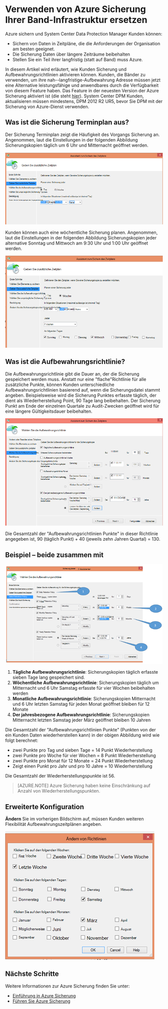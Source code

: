 <properties
   pageTitle="Azure Sicherung Ihrer Band-Infrastruktur ersetzen verwenden | Microsoft Azure"
   description="Hier erfahren Sie, wie Azure Sicherung Band-ähnliche Semantik, die wodurch Sie zum Sichern und Wiederherstellen von Daten in Azure"
   services="backup"
   documentationCenter=""
   authors="trinadhk"
   manager="vijayts"
   editor=""/>
<tags
   ms.service="backup"
   ms.devlang="na"
   ms.topic="article"
   ms.tgt_pltfrm="na"
   ms.workload="storage-backup-recovery"
   ms.date="09/27/2016"
   ms.author="jimpark;trinadhk;markgal"/>

# <a name="use-azure-backup-to-replace-your-tape-infrastructure"></a>Verwenden von Azure Sicherung Ihrer Band-Infrastruktur ersetzen

Azure sichern und System Center Data Protection Manager Kunden können:

- Sichern von Daten in Zeitpläne, die die Anforderungen der Organisation am besten geeignet.
- Die Sicherung Daten über längere Zeiträume beibehalten
- Stellen Sie ein Teil ihrer langfristig (statt auf Band) muss Azure.

In diesem Artikel wird erläutert, wie Kunden Sicherung und Aufbewahrungsrichtlinien aktivieren können. Kunden, die Bänder zu verwenden, um ihre nah--langfristige-Aufbewahrung Adresse müssen jetzt eine Alternative leistungsfähige und anwendbares durch die Verfügbarkeit von diesem Feature haben. Das Feature in der neuesten Version der Azure Sicherung aktiviert ist (die steht [hier](http://aka.ms/azurebackup_agent)). System Center DPM Kunden, aktualisieren müssen mindestens, DPM 2012 R2 UR5, bevor Sie DPM mit der Sicherung von Azure-Dienst verwenden.

## <a name="what-is-the-backup-schedule"></a>Was ist die Sicherung Terminplan aus?
Der Sicherung Terminplan zeigt die Häufigkeit des Vorgangs Sicherung an. Angenommen, laut die Einstellungen in der folgenden Abbildung Sicherungskopien täglich um 6 Uhr und Mitternacht geöffnet werden.

![Tagesplan](./media/backup-azure-backup-cloud-as-tape/dailybackupschedule.png)

Kunden können auch eine wöchentliche Sicherung planen. Angenommen, laut die Einstellungen in der folgenden Abbildung Sicherungskopien jeder alternative Sonntag und Mittwoch am 9:30 Uhr und 1:00 Uhr geöffnet werden.

![Wöchentlicher Zeitplan](./media/backup-azure-backup-cloud-as-tape/weeklybackupschedule.png)

## <a name="what-is-the-retention-policy"></a>Was ist die Aufbewahrungsrichtlinie?
Die Aufbewahrungsrichtlinie gibt die Dauer an, der die Sicherung gespeichert werden muss. Anstatt nur eine "flache"Richtlinie für alle zusätzliche Punkte, können Kunden unterschiedliche Aufbewahrungsrichtlinien basierend auf, wenn die Sicherungsdatei stammt angeben. Beispielsweise wird die Sicherung Punktes erfasste täglich, der dient als Wiederherstellung Point, 90 Tage lang beibehalten. Der Sicherung Punkt am Ende der einzelnen Quartale zu Audit-Zwecken geöffnet wird für eine längere Gültigkeitsdauer beibehalten.

![Aufbewahrungsrichtlinie](./media/backup-azure-backup-cloud-as-tape/retentionpolicy.png)

Die Gesamtzahl der "Aufbewahrungsrichtlinien Punkte" in dieser Richtlinie angegeben ist, 90 (täglich Punkt) + 40 (jeweils zehn Jahren Quartal) = 130.

## <a name="example--putting-both-together"></a>Beispiel – beide zusammen mit

![Beispiel für Bildschirm](./media/backup-azure-backup-cloud-as-tape/samplescreen.png)

1. **Tägliche Aufbewahrungsrichtlinie**: Sicherungskopien täglich erfasste sieben Tage lang gespeichert sind.
2. **Wöchentliche Aufbewahrungsrichtlinie**: Sicherungskopien täglich um Mitternacht und 6 Uhr Samstag erfasste für vier Wochen beibehalten werden
3. **Monatliche Aufbewahrungsrichtlinie**: Sicherungskopien Mitternacht und 6 Uhr letzten Samstag für jeden Monat geöffnet bleiben für 12 Monate
4. **Der jahresbezogene Aufbewahrungsrichtlinie**: Sicherungskopien Mitternacht letzten Samstag jeder März geöffnet bleiben 10 Jahren

Die Gesamtzahl der "Aufbewahrungsrichtlinien Punkte" (Punkten von der ein Kunden Daten wiederherstellen kann) in der obigen Abbildung wird wie folgt berechnet:

- zwei Punkte pro Tag und sieben Tage = 14 Punkt Wiederherstellung
- zwei Punkte pro Woche für vier Wochen = 8 Punkt Wiederherstellung
- zwei Punkte pro Monat für 12 Monate = 24 Punkt Wiederherstellung
- Zeigt einen Punkt pro Jahr und pro 10 Jahre = 10 Wiederherstellung

Die Gesamtzahl der Wiederherstellungspunkte ist 56.

> [AZURE.NOTE] Azure Sicherung haben keine Einschränkung auf Anzahl von Wiederherstellungspunkten.

## <a name="advanced-configuration"></a>Erweiterte Konfiguration
**Ändern** Sie im vorherigen Bildschirm auf, müssen Kunden weiteren Flexibilität Aufbewahrungszeitplänen angeben.

![Ändern](./media/backup-azure-backup-cloud-as-tape/modify.png)

## <a name="next-steps"></a>Nächste Schritte
Weitere Informationen zur Azure Sicherung finden Sie unter:

- [Einführung in Azure Sicherung](backup-introduction-to-azure-backup.md)
- [Führen Sie Azure Sicherung](backup-try-azure-backup-in-10-mins.md)
